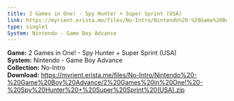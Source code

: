 ```yaml
---
title: 2 Games in One! - Spy Hunter + Super Sprint (USA)
link: https://myrient.erista.me/files/No-Intro/Nintendo%20-%20Game%20Boy%20Advance/2%20Games%20in%20One!%20-%20Spy%20Hunter%20+%20Super%20Sprint%20(USA).zip
type: single1
System: Nintendo - Game Boy Advance
---
```

<b>Game:</b> 2 Games in One! - Spy Hunter + Super Sprint (USA)<br>
<b>System:</b> Nintendo - Game Boy Advance<br>
<b>Collection:</b> No-Intro<br>
<b>Download:</b> https://myrient.erista.me/files/No-Intro/Nintendo%20-%20Game%20Boy%20Advance/2%20Games%20in%20One!%20-%20Spy%20Hunter%20+%20Super%20Sprint%20(USA).zip